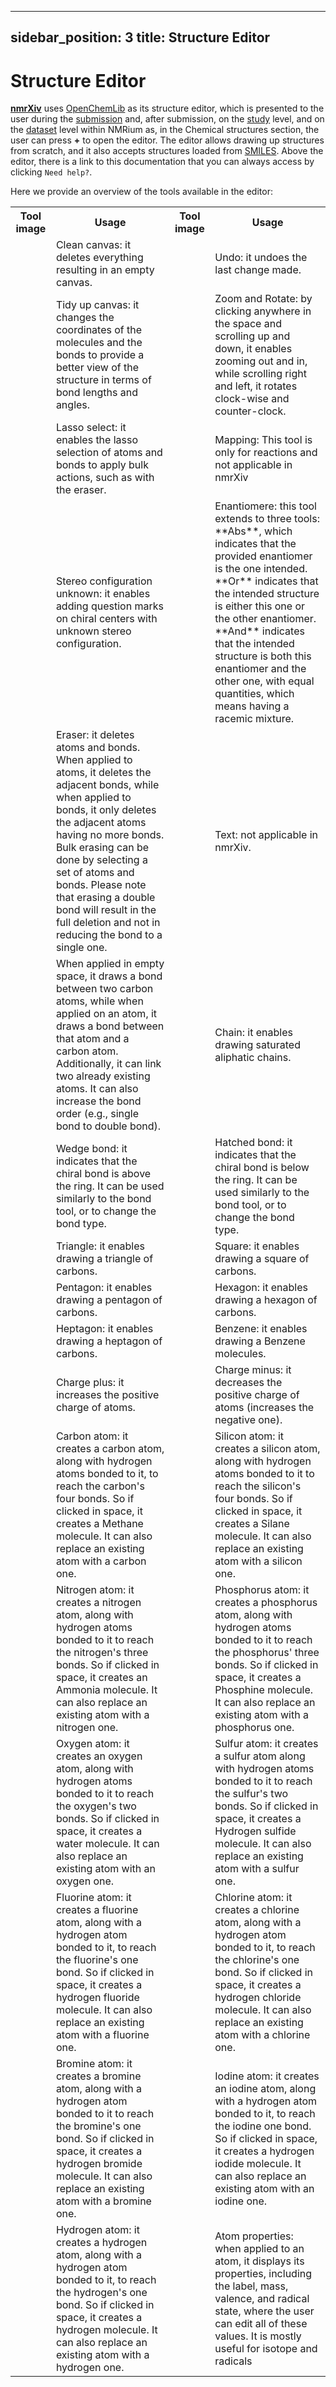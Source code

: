 ______________________________________________________________________

## sidebar_position: 3 title: Structure Editor

# Structure Editor

**[nmrXiv](https://nmrxiv.org)** uses [OpenChemLib](https://github.com/Actelion/openchemlib) as its structure editor, which is presented to the user during the [submission](/submission-guides/submission/upload.md) and, after submission, on the [study](/submission-guides/data-model/study#edit) level, and on the [dataset](/submission-guides/data-model/dataset#edit) level within NMRium as, in the Chemical structures section, the user can press **+** to open the editor. The editor allows drawing up structures from scratch, and it also accepts structures loaded from [SMILES](https://www.daylight.com/dayhtml/doc/theory/theory.smiles.html). Above the editor, there is a link to this documentation that you can always access by clicking `Need help?`.

Here we provide an overview of the tools available in the editor:

<table>
  <tr>
    <th>Tool image</th>
    <th>Usage</th>
    <th>Tool image</th>
    <th>Usage</th>
  </tr>
  <tr>
    <td><img src="/img/editor/trash.png" alt=""/></td>
    <td>Clean canvas: it deletes everything resulting in an empty canvas.</td>
    <td><img src="/img/editor/undo.png" alt=""/></td>
    <td>Undo: it undoes the last change made.</td>
  </tr>
  <tr>
    <td><img src="/img/editor/star.png" alt=""/></td>
    <td>Tidy up canvas: it changes the coordinates of the molecules and the bonds to provide a better view of the structure in terms of bond lengths and angles.</td>
    <td><img src="/img/editor/rotate.png" alt=""/></td>
    <td>Zoom and Rotate: by clicking anywhere in the space and scrolling up and down, it enables zooming out and in, while scrolling right and left, it rotates clock-wise and counter-clock.</td>
  </tr>
  <tr>
    <td><img src="/img/editor/laso.png" alt=""/></td>
    <td>Lasso select: it enables the lasso selection of atoms and bonds to apply bulk actions, such as with the eraser.</td>
    <td><img src="/img/editor/tool.png" alt=""/></td>
    <td>Mapping: This tool is only for reactions and not applicable in nmrXiv</td>
  </tr>
  <tr>
    <td><img src="/img/editor/question.png" alt=""/></td>
    <td>Stereo configuration unknown: it enables adding question marks on chiral centers with unknown stereo configuration.</td>
    <td><img src="/img/editor/abs.png" alt=""/></td>
    <td>Enantiomere: this tool extends to three tools: **Abs**, which indicates that the provided enantiomer is the one intended. **Or** indicates that the intended structure is either this one or the other enantiomer. **And** indicates that the intended structure is both this enantiomer and the other one, with equal quantities, which means having a racemic mixture.</td>
  </tr>
  <tr>
    <td><img src="/img/editor/eraser.png" alt=""/></td>
    <td>Eraser: it deletes atoms and bonds. When applied to atoms, it deletes the adjacent bonds, while when applied to bonds, it only deletes the adjacent atoms having no more bonds. Bulk erasing can be done by selecting a set of atoms and bonds. Please note that erasing a double bond will result in the full deletion and not in reducing the bond to a single one.</td>
    <td><img src="/img/editor/text.png" alt=""/></td>
    <td>Text: not applicable in nmrXiv.</td>
  </tr>
  <tr>
    <td><img src="/img/editor/bond.png" alt=""/></td>
    <td>When applied in empty space, it draws a bond between two carbon atoms, while when applied on an atom, it draws a bond between that atom and a carbon atom. Additionally, it can link two already existing atoms. It can also increase the bond order (e.g., single bond to double bond).</td>
    <td><img src="/img/editor/chain.png" alt=""/></td>
    <td>Chain: it enables drawing saturated aliphatic chains.</td>
  </tr>
  <tr>
    <td><img src="/img/editor/wedge.png" alt=""/></td>
    <td>Wedge bond: it indicates that the chiral bond is above the ring. It can be used similarly to the bond tool, or to change the bond type.</td>
    <td><img src="/img/editor/hatch.png" alt=""/></td>
    <td>Hatched bond: it indicates that the chiral bond is below the ring. It can be used similarly to the bond tool, or to change the bond type.</td>
  </tr>
  <tr>
    <td><img src="/img/editor/triangle.png" alt=""/></td>
    <td>Triangle: it enables drawing a triangle of carbons.</td>
    <td><img src="/img/editor/square.png" alt=""/></td>
    <td>Square: it enables drawing a square of carbons.</td>
  </tr>
  <tr>
    <td><img src="/img/editor/pentagon.png" alt=""/></td>
    <td>Pentagon: it enables drawing a pentagon of carbons.</td>
    <td><img src="/img/editor/hexagon.png" alt=""/></td>
    <td>Hexagon: it enables drawing a hexagon of carbons.</td>
  </tr>
  <tr>
    <td><img src="/img/editor/heptagon.png" alt=""/></td>
    <td>Heptagon: it enables drawing a heptagon of carbons.</td>
    <td><img src="/img/editor/benzene.png" alt=""/></td>
    <td>Benzene: it enables drawing a Benzene molecules.</td>
  </tr>
  <tr>
    <td><img src="/img/editor/plus.png" alt=""/></td>
    <td>Charge plus: it increases the positive charge of atoms.</td>
    <td><img src="/img/editor/minus.png" alt=""/></td>
    <td>Charge minus: it decreases the positive charge of atoms (increases the negative one).</td>
  </tr>
  <tr>
    <td><img src="/img/editor/c.png" alt=""/></td>
    <td>Carbon atom: it creates a carbon atom, along with hydrogen atoms bonded to it, to reach the carbon's four bonds. So if clicked in space, it creates a Methane molecule. It can also replace an existing atom with a carbon one.</td>
    <td><img src="/img/editor/si.png" alt=""/></td>
    <td>Silicon atom: it creates a silicon atom, along with hydrogen atoms bonded to it to reach the silicon's four bonds. So if clicked in space, it creates a Silane molecule. It can also replace an existing atom with a silicon one.</td>
  </tr>
  <tr>
    <td><img src="/img/editor/n.png" alt=""/></td>
    <td>Nitrogen atom: it creates a nitrogen atom, along with hydrogen atoms bonded to it to reach the nitrogen's three bonds. So if clicked in space, it creates an Ammonia molecule. It can also replace an existing atom with a nitrogen one.</td>
    <td><img src="/img/editor/p.png" alt=""/></td>
    <td>Phosphorus atom: it creates a phosphorus atom, along with hydrogen atoms bonded to it to reach the phosphorus' three bonds. So if clicked in space, it creates a Phosphine molecule. It can also replace an existing atom with a phosphorus one.</td>
  </tr>
  <tr>
    <td><img src="/img/editor/o.png" alt=""/></td>
    <td>Oxygen atom: it creates an oxygen atom, along with hydrogen atoms bonded to it to reach the oxygen's two bonds. So if clicked in space, it creates a water molecule. It can also replace an existing atom with an oxygen one.</td>
    <td><img src="/img/editor/s.png" alt=""/></td>
    <td>Sulfur atom: it creates a sulfur atom along with hydrogen atoms bonded to it to reach the sulfur's two bonds. So if clicked in space, it creates a Hydrogen sulfide molecule. It can also replace an existing atom with a sulfur one.</td>
  </tr>
  <tr>
    <td><img src="/img/editor/f.png" alt=""/></td>
    <td>Fluorine atom: it creates a fluorine atom, along with a hydrogen atom bonded to it, to reach the fluorine's one bond. So if clicked in space, it creates a hydrogen fluoride molecule. It can also replace an existing atom with a fluorine one.</td>
    <td><img src="/img/editor/cl.png" alt=""/></td>
    <td>Chlorine atom: it creates a chlorine atom, along with a hydrogen atom bonded to it, to reach the chlorine's one bond. So if clicked in space, it creates a hydrogen chloride molecule. It can also replace an existing atom with a chlorine one.</td>
  </tr>
  <tr>
    <td><img src="/img/editor/br.png" alt=""/></td>
    <td>Bromine atom: it creates a bromine atom, along with a hydrogen atom bonded to it to reach the bromine's one bond. So if clicked in space, it creates a hydrogen bromide molecule. It can also replace an existing atom with a bromine one.</td>
    <td><img src="/img/editor/i.png" alt=""/></td>
    <td>Iodine atom: it creates an iodine atom, along with a hydrogen atom bonded to it, to reach the iodine one bond. So if clicked in space, it creates a hydrogen iodide molecule. It can also replace an existing atom with an iodine one.</td>
  </tr>
  <tr>
    <td><img src="/img/editor/h.png" alt=""/></td>
    <td>Hydrogen atom: it creates a hydrogen atom, along with a hydrogen atom bonded to it, to reach the hydrogen's one bond. So if clicked in space, it creates a hydrogen molecule. It can also replace an existing atom with a hydrogen one.</td>
    <td><img src="/img/editor/q.png" alt=""/></td>
    <td>Atom properties: when applied to an atom, it displays its properties, including the label, mass, valence, and radical state, where the user can edit all of these values. It is mostly useful for isotope and radicals</td>
  </tr>
</table>
